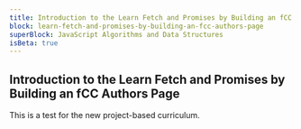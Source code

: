 ```yaml
---
title: Introduction to the Learn Fetch and Promises by Building an fCC Authors Page
block: learn-fetch-and-promises-by-building-an-fcc-authors-page
superBlock: JavaScript Algorithms and Data Structures
isBeta: true
---
```


## Introduction to the Learn Fetch and Promises by Building an fCC Authors Page

This is a test for the new project-based curriculum.
